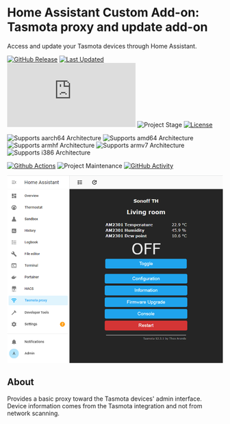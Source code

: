 # Home Assistant Custom Add-on: Tasmota proxy and update add-on

Access and update your Tasmota devices through Home Assistant.

[![GitHub Release][releases-shield]][releases]
[![Last Updated][updated-shield]][updated]
![Reported Installations][installations-shield]
![Project Stage][project-stage-shield]
[![License][license-shield]][licence]

![Supports aarch64 Architecture][aarch64-shield]
![Supports amd64 Architecture][amd64-shield]
![Supports armhf Architecture][armhf-shield]
![Supports armv7 Architecture][armv7-shield]
![Supports i386 Architecture][i386-shield]

[![Github Actions][github-actions-shield]][github-actions]
![Project Maintenance][maintenance-shield]
[![GitHub Activity][commits-shield]][commits]

![Tasmota proxy and update add-on][screenshot]

## About

Provides a basic proxy toward the Tasmota devices' admin interface. Device
information comes from the Tasmota integration and not from network scanning.

[aarch64-shield]: https://img.shields.io/badge/aarch64-yes-green.svg
[amd64-shield]: https://img.shields.io/badge/amd64-yes-green.svg
[armhf-shield]: https://img.shields.io/badge/armhf-no-red.svg
[armv7-shield]: https://img.shields.io/badge/armv7-yes-green.svg
[commits-shield]: https://img.shields.io/github/commit-activity/y/lmagyar/homeassistant-addon-tasmota-ccc.svg
[commits]: https://github.com/lmagyar/homeassistant-addon-tasmota-ccc/commits/main
[github-actions-shield]: https://github.com/lmagyar/homeassistant-addon-tasmota-ccc/workflows/Publish/badge.svg
[github-actions]: https://github.com/lmagyar/homeassistant-addon-tasmota-ccc/actions
[i386-shield]: https://img.shields.io/badge/i386-no-red.svg
[installations-shield]: https://img.shields.io/badge/dynamic/json?label=reported%20installations&query=$[%27b12a1ee6_tasmota_ccc%27].total&url=https%3A%2F%2Fanalytics.home-assistant.io%2Faddons.json
[licence]: https://github.com/lmagyar/homeassistant-addon-tasmota-ccc/blob/main/LICENSE
[license-shield]: https://img.shields.io/github/license/lmagyar/homeassistant-addon-tasmota-ccc.svg
[maintenance-shield]: https://img.shields.io/maintenance/yes/2025.svg
[project-stage-shield]: https://img.shields.io/badge/project%20stage-experimental-orange.svg
[releases-shield]: https://img.shields.io/github/tag/lmagyar/homeassistant-addon-tasmota-ccc.svg?label=release
[releases]: https://github.com/lmagyar/homeassistant-addon-tasmota-ccc/tags
[screenshot]: https://github.com/lmagyar/homeassistant-addon-tasmota-ccc/raw/main/images/screenshot.png
[updated-shield]: https://img.shields.io/github/last-commit/lmagyar/homeassistant-addon-tasmota-ccc/main?label=updated
[updated]: https://github.com/lmagyar/homeassistant-addon-tasmota-ccc/commits/main
